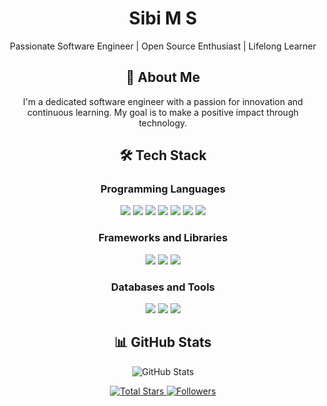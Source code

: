 <h1 align="center">Sibi M S</h1>

<p align="center">Passionate Software Engineer | Open Source Enthusiast | Lifelong Learner</p>

<h2 align="center">🚀 About Me</h2>
<p align="center">I'm a dedicated software engineer with a passion for innovation and continuous learning. My goal is to make a positive impact through technology.</p>

<h2 align="center">🛠️ Tech Stack</h2>

<h3 align="center">Programming Languages</h3>
<p align="center">
  <img src="https://img.shields.io/badge/Python-3776AB.svg?style=for-the-badge&logo=python&logoColor=white">
  <img src="https://img.shields.io/badge/JavaScript-F7DF1E.svg?style=for-the-badge&logo=javascript&logoColor=black">
  <img src="https://img.shields.io/badge/Java-007396.svg?style=for-the-badge&logo=java&logoColor=white">
  <img src="https://img.shields.io/badge/SQL-4479A1.svg?style=for-the-badge&logo=sql&logoColor=white">
  <img src="https://img.shields.io/badge/HTML-E34F26.svg?style=for-the-badge&logo=html5&logoColor=white">
  <img src="https://img.shields.io/badge/C-A8B9CC.svg?style=for-the-badge&logo=c&logoColor=black">
  <img src="https://img.shields.io/badge/CSS-1572B6.svg?style=for-the-badge&logo=css3&logoColor=white">
</p>

<h3 align="center">Frameworks and Libraries</h3>
<p align="center">
  <img src="https://img.shields.io/badge/React-61DAFB.svg?style=for-the-badge&logo=react&logoColor=black">
  <img src="https://img.shields.io/badge/Node.js-339933.svg?style=for-the-badge&logo=node.js&logoColor=white">
  <img src="https://img.shields.io/badge/Django-092E20.svg?style=for-the-badge&logo=django&logoColor=white">
</p>

<h3 align="center">Databases and Tools</h3>
<p align="center">
  <img src="https://img.shields.io/badge/PostgreSQL-336791.svg?style=for-the-badge&logo=postgresql&logoColor=white">
  <img src="https://img.shields.io/badge/Git-F05033.svg?style=for-the-badge&logo=git&logoColor=white">
  <img src="https://img.shields.io/badge/VS Code-007ACC.svg?style=for-the-badge&logo=visual-studio-code&logoColor=white">
</p>


<h2 align="center">📊 GitHub Stats</h2>

<p align="center">
  <img src="https://github-readme-stats.vercel.app/api?username=SIBI-MS&show_icons=true&theme=radical" alt="GitHub Stats">
</p>

<p align="center">
  <a href="https://github.com/SIBI-MS?tab=stars">
    <img alt="Total Stars" src="https://img.shields.io/github/stars/SIBI-MS?style=for-the-badge">
  </a>
  <a href="https://github.com/SIBI-MS?tab=followers">
    <img alt="Followers" src="https://img.shields.io/github/followers/SIBI-MS?style=for-the-badge">
  </a>
</p>

